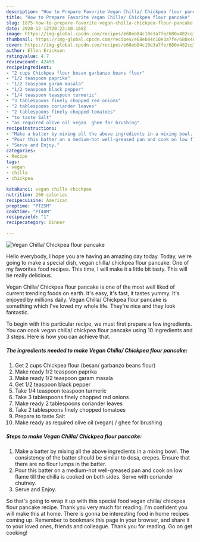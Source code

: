 ```yaml
---
description: "How to Prepare Favorite Vegan Chilla/ Chickpea flour pancake"
title: "How to Prepare Favorite Vegan Chilla/ Chickpea flour pancake"
slug: 1875-how-to-prepare-favorite-vegan-chilla-chickpea-flour-pancake
date: 2020-12-12T20:23:10.168Z
image: https://img-global.cpcdn.com/recipes/e68eb84c10e3a7fe/680x482cq70/vegan-chilla-chickpea-flour-pancake-recipe-main-photo.jpg
thumbnail: https://img-global.cpcdn.com/recipes/e68eb84c10e3a7fe/680x482cq70/vegan-chilla-chickpea-flour-pancake-recipe-main-photo.jpg
cover: https://img-global.cpcdn.com/recipes/e68eb84c10e3a7fe/680x482cq70/vegan-chilla-chickpea-flour-pancake-recipe-main-photo.jpg
author: Ellen Erickson
ratingvalue: 4.7
reviewcount: 42499
recipeingredient:
- "2 cups Chickpea flour besan garbanzo beans flour"
- "1/2 teaspoon paprika"
- "1/2 teaspoon garam masala"
- "1/2 teaspoon black pepper"
- "1/4 teaspoon teaspoon turmeric"
- "3 tablespoons finely chopped red onions"
- "2 tablespoons coriander leaves"
- "2 tablespoons finely chopped tomatoes"
- "to taste Salt"
- "as required olive oil vegan  ghee for brushing"
recipeinstructions:
- "Make a batter by mixing all the above ingredients in a mixing bowl. The consistency of the batter should be similar to dosa, crepes. Ensure that there are no flour lumps in the batter."
- "Pour this batter on a medium-hot well-greased pan and cook on low flame till the chilla is cooked on both sides. Serve with coriander chutney."
- "Serve and Enjoy."
categories:
- Recipe
tags:
- vegan
- chilla
- chickpea

katakunci: vegan chilla chickpea 
nutrition: 260 calories
recipecuisine: American
preptime: "PT25M"
cooktime: "PT40M"
recipeyield: "1"
recipecategory: Dinner

---
```



![Vegan Chilla/ Chickpea flour pancake](https://img-global.cpcdn.com/recipes/e68eb84c10e3a7fe/680x482cq70/vegan-chilla-chickpea-flour-pancake-recipe-main-photo.jpg)

Hello everybody, I hope you are having an amazing day today. Today, we're going to make a special dish, vegan chilla/ chickpea flour pancake. One of my favorites food recipes. This time, I will make it a little bit tasty. This will be really delicious.

Vegan Chilla/ Chickpea flour pancake is one of the most well liked of current trending foods on earth. It's easy, it's fast, it tastes yummy. It's enjoyed by millions daily. Vegan Chilla/ Chickpea flour pancake is something which I've loved my whole life. They're nice and they look fantastic.




To begin with this particular recipe, we must first prepare a few ingredients. You can cook vegan chilla/ chickpea flour pancake using 10 ingredients and 3 steps. Here is how you can achieve that.

<!--inarticleads1-->

##### The ingredients needed to make Vegan Chilla/ Chickpea flour pancake:

1. Get 2 cups Chickpea flour (besan/ garbanzo beans flour)
1. Make ready 1/2 teaspoon paprika
1. Make ready 1/2 teaspoon garam masala
1. Get 1/2 teaspoon black pepper
1. Take 1/4 teaspoon teaspoon turmeric
1. Take 3 tablespoons finely chopped red onions
1. Make ready 2 tablespoons coriander leaves
1. Take 2 tablespoons finely chopped tomatoes
1. Prepare to taste Salt
1. Make ready as required olive oil (vegan) / ghee for brushing




<!--inarticleads2-->

##### Steps to make Vegan Chilla/ Chickpea flour pancake:

1. Make a batter by mixing all the above ingredients in a mixing bowl. The consistency of the batter should be similar to dosa, crepes. Ensure that there are no flour lumps in the batter.
1. Pour this batter on a medium-hot well-greased pan and cook on low flame till the chilla is cooked on both sides. Serve with coriander chutney.
1. Serve and Enjoy.




So that's going to wrap it up with this special food vegan chilla/ chickpea flour pancake recipe. Thank you very much for reading. I'm confident you will make this at home. There is gonna be interesting food in home recipes coming up. Remember to bookmark this page in your browser, and share it to your loved ones, friends and colleague. Thank you for reading. Go on get cooking!
